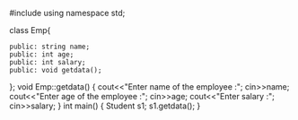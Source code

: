 #include <iostream>
using namespace std;

class Emp{
    
    public: string name;
    public: int age;
    public: int salary;
    public: void getdata();
};
void Emp::getdata()
{
    cout<<"Enter name of the employee :";
     cin>>name;
    cout<<"Enter age of the employee :";
    cin>>age;
    cout<<"Enter salary :";
    cin>>salary;
}
int main()
{
    Student s1;
    s1.getdata();
}

